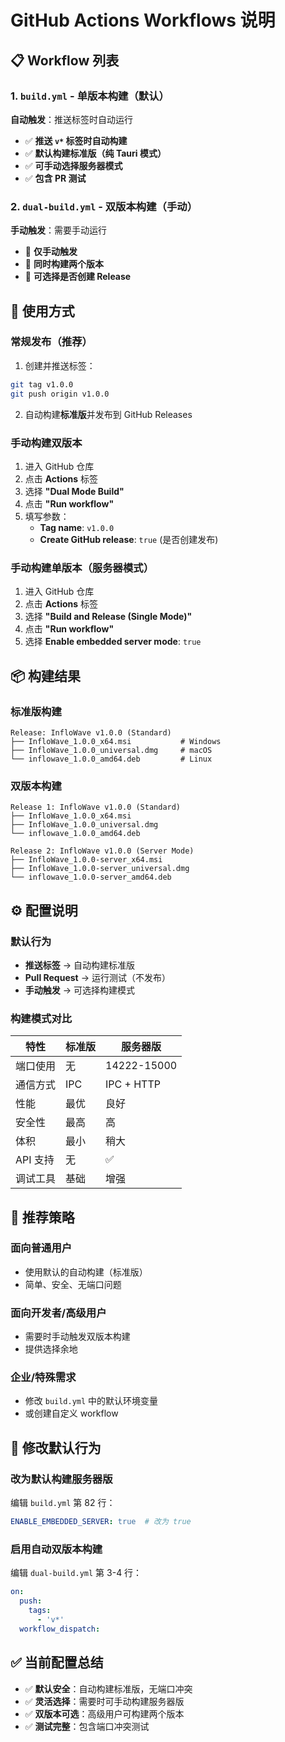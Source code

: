 # GitHub Actions Workflows 说明

## 📋 Workflow 列表

### 1. `build.yml` - 单版本构建（默认）
**自动触发**：推送标签时自动运行
- ✅ **推送 `v*` 标签时自动构建**
- ✅ **默认构建标准版（纯 Tauri 模式）**
- ✅ **可手动选择服务器模式**
- ✅ **包含 PR 测试**

### 2. `dual-build.yml` - 双版本构建（手动）
**手动触发**：需要手动运行
- 🔧 **仅手动触发**
- 🔧 **同时构建两个版本**
- 🔧 **可选择是否创建 Release**

## 🚀 使用方式

### 常规发布（推荐）
1. 创建并推送标签：
```bash
git tag v1.0.0
git push origin v1.0.0
```
2. 自动构建**标准版**并发布到 GitHub Releases

### 手动构建双版本
1. 进入 GitHub 仓库
2. 点击 **Actions** 标签
3. 选择 **"Dual Mode Build"**
4. 点击 **"Run workflow"**
5. 填写参数：
   - **Tag name**: `v1.0.0`
   - **Create GitHub release**: `true` (是否创建发布)

### 手动构建单版本（服务器模式）
1. 进入 GitHub 仓库
2. 点击 **Actions** 标签
3. 选择 **"Build and Release (Single Mode)"**
4. 点击 **"Run workflow"**
5. 选择 **Enable embedded server mode**: `true`

## 📦 构建结果

### 标准版构建
```
Release: InfloWave v1.0.0 (Standard)
├── InfloWave_1.0.0_x64.msi           # Windows
├── InfloWave_1.0.0_universal.dmg     # macOS
└── inflowave_1.0.0_amd64.deb         # Linux
```

### 双版本构建
```
Release 1: InfloWave v1.0.0 (Standard)
├── InfloWave_1.0.0_x64.msi
├── InfloWave_1.0.0_universal.dmg
└── inflowave_1.0.0_amd64.deb

Release 2: InfloWave v1.0.0 (Server Mode)
├── InfloWave_1.0.0-server_x64.msi
├── InfloWave_1.0.0-server_universal.dmg
└── inflowave_1.0.0-server_amd64.deb
```

## ⚙️ 配置说明

### 默认行为
- **推送标签** → 自动构建标准版
- **Pull Request** → 运行测试（不发布）
- **手动触发** → 可选择构建模式

### 构建模式对比

| 特性 | 标准版 | 服务器版        |
|------|--------|-------------|
| 端口使用 | 无 | 14222-15000 |
| 通信方式 | IPC | IPC + HTTP  |
| 性能 | 最优 | 良好          |
| 安全性 | 最高 | 高           |
| 体积 | 最小 | 稍大          |
| API 支持 | 无 | ✅           |
| 调试工具 | 基础 | 增强          |

## 🎯 推荐策略

### 面向普通用户
- 使用默认的自动构建（标准版）
- 简单、安全、无端口问题

### 面向开发者/高级用户
- 需要时手动触发双版本构建
- 提供选择余地

### 企业/特殊需求
- 修改 `build.yml` 中的默认环境变量
- 或创建自定义 workflow

## 🔄 修改默认行为

### 改为默认构建服务器版
编辑 `build.yml` 第 82 行：
```yaml
ENABLE_EMBEDDED_SERVER: true  # 改为 true
```

### 启用自动双版本构建
编辑 `dual-build.yml` 第 3-4 行：
```yaml
on:
  push:
    tags:
      - 'v*'
  workflow_dispatch:
```

## ✅ 当前配置总结

- ✅ **默认安全**：自动构建标准版，无端口冲突
- ✅ **灵活选择**：需要时可手动构建服务器版
- ✅ **双版本可选**：高级用户可构建两个版本
- ✅ **测试完整**：包含端口冲突测试